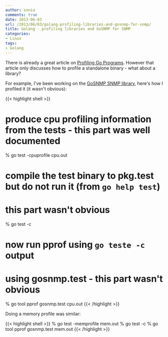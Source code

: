 ```yaml
---
author: sonia
comments: true
date: 2013-06-03
url: /2013/06/03/golang-profiling-libraries-and-gosnmp-for-snmp/
title: Golang - profiling libraries and GoSNMP for SNMP
categories:
- Linux
tags:
- Golang
---
```


There is already a great article on [Profiling Go Programs](blog.golang.org/2011/06/profiling-go-programs.html). However that article only discusses how to profile a standalone binary - what about a library?

<!--more-->

For example, I've been working on the [GoSNMP SNMP library](http://github.com/soniah/gosnmp), here's how I profiled it (it wasn't obvious):

{{< highlight shell >}}
# produce cpu profiling information from the tests - this part was well documented
% go test -cpuprofile cpu.out

# compile the test binary to pkg.test but do not run it (from `go help test`)
# this part wasn't obvious
% go test -c

# now run pprof using `go teste -c` output
# using gosnmp.test - this part wasn't obvious
% go tool pprof gosnmp.test cpu.out
{{< /highlight >}}

Doing a memory profile was similar:

{{< highlight shell >}}
% go test -memprofile mem.out
% go test -c
% go tool pprof gosnmp.test mem.out
{{< /highlight >}}

